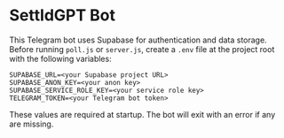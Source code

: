 # SettldGPT Bot

This Telegram bot uses Supabase for authentication and data storage. Before running `poll.js` or `server.js`, create a `.env` file at the project root with the following variables:

```
SUPABASE_URL=<your Supabase project URL>
SUPABASE_ANON_KEY=<your anon key>
SUPABASE_SERVICE_ROLE_KEY=<your service role key>
TELEGRAM_TOKEN=<your Telegram bot token>
```

These values are required at startup. The bot will exit with an error if any are missing.
